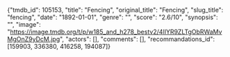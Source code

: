 {"tmdb_id": 105153, "title": "Fencing", "original_title": "Fencing", "slug_title": "fencing", "date": "1892-01-01", "genre": "", "score": "2.6/10", "synopsis": "", "image": "https://image.tmdb.org/t/p/w185_and_h278_bestv2/4lIYR9ZLTgObRWaMvMgOnZ9yDcM.jpg", "actors": [], "comments": [], "recommandations_id": [159903, 336380, 416258, 194087]}